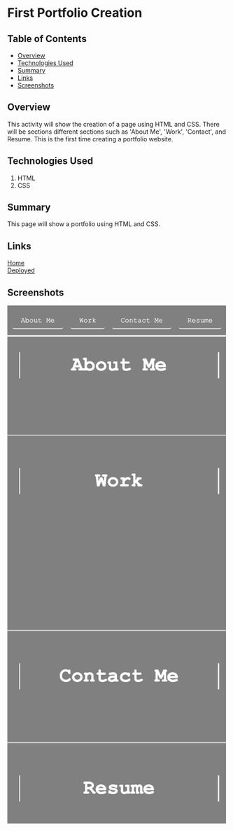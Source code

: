 # First Portfolio Creation

## Table of Contents
* [Overview](#overview)
* [Technologies Used](#technologies-used)
* [Summary](#summary)
* [Links](#links)
* [Screenshots](#screenshots)

## Overview
This activity will show the creation of a page using HTML and CSS.
There will be sections different sections such as 'About Me', 'Work', 'Contact', and Resume.
This is the first time creating a portfolio website.

## Technologies Used
1. HTML
2. CSS

## Summary
This page will show a portfolio using HTML and CSS.

## Links
[Home](https://github.com/san1718/mc02_CSS-Portfolio)
<br />
[Deployed](https://san1718.github.io/mc02_CSS-Portfolio/)

## Screenshots
<img width="500" alt="Homepage" src="https://github.com/san1718/mc02_CSS/blob/main/assets/images/Navigation.png">
<img width="500" alt="Homepage" src="https://github.com/san1718/mc02_CSS/blob/main/assets/images/Sections.png">

